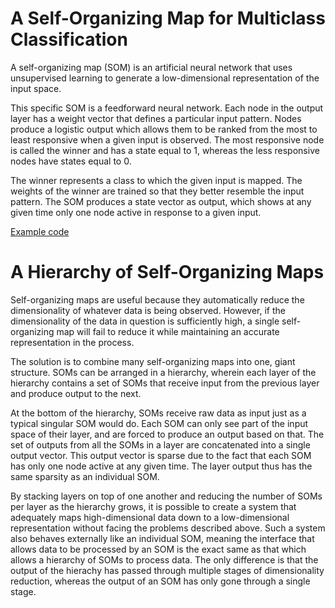 # A Self-Organizing Map for Multiclass Classification

A self-organizing map (SOM) is an artificial neural network that uses unsupervised learning to generate a low-dimensional representation of the input space. 

This specific SOM is a feedforward neural network. Each node in the output layer has a weight vector that defines a particular input pattern. Nodes produce a logistic output which allows them to be ranked from the most to least responsive when a given input is observed. The most responsive node is called the winner and has a state equal to 1, whereas the less responsive nodes have states equal to 0. 

The winner represents a class to which the given input is mapped. The weights of the winner are trained so that they better resemble the input pattern. The SOM produces a state vector as output, which shows at any given time only one node active in response to a given input.

[Example code](https://github.com/CarsonScott/self-organizing-map/blob/master/examples/self_organizing_map.py)

# A Hierarchy of Self-Organizing Maps

Self-organizing maps are useful because they automatically reduce the dimensionality of whatever data is being observed. However, if the dimensionality of the data in question is sufficiently high, a single self-organizing map will fail to reduce it while maintaining an accurate representation in the process.

The solution is to combine many self-organizing maps into one, giant structure. SOMs can be arranged in a hierarchy, wherein each layer of the hierarchy contains a set of SOMs that receive input from the previous layer and produce output to the next. 

At the bottom of the hierarchy, SOMs receive raw data as input just as a typical singular SOM would do. Each SOM can only see part of the input space of their layer, and are forced to produce an output based on that. The set of outputs from all the SOMs in a layer are concatenated into a single output vector. This output vector is sparse due to the fact that each SOM has only one node active at any given time. The layer output thus has the same sparsity as an individual SOM. 

By stacking layers on top of one another and reducing the number of SOMs per layer as the hierarchy grows, it is possible to create a system that adequately maps high-dimensional data down to a low-dimensional representation without facing the problems described above. Such a system also behaves externally like an individual SOM, meaning the interface that allows data to be processed by an SOM is the exact same as that which allows a hierarchy of SOMs to process data. The only difference is that the output of the hierachy has passed through multiple stages of dimensionality reduction, whereas the output of an SOM has only gone through a single stage.
